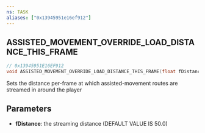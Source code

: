 ```yaml
---
ns: TASK
aliases: ["0x13945951e16ef912"]
---
```

## ASSISTED_MOVEMENT_OVERRIDE_LOAD_DISTANCE_THIS_FRAME

```c
// 0x13945951E16EF912
void ASSISTED_MOVEMENT_OVERRIDE_LOAD_DISTANCE_THIS_FRAME(float fDistance);
```

Sets the distance per-frame at which assisted-movement routes are streamed in around the player


## Parameters
* **fDistance**: the streaming distance (DEFAULT VALUE IS 50.0)
